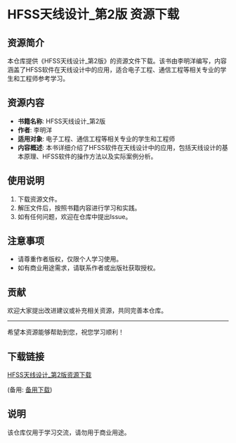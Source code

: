 # HFSS天线设计_第2版 资源下载

## 资源简介

本仓库提供《HFSS天线设计_第2版》的资源文件下载。该书由李明洋编写，内容涵盖了HFSS软件在天线设计中的应用，适合电子工程、通信工程等相关专业的学生和工程师参考学习。

## 资源内容

- **书籍名称**: HFSS天线设计_第2版
- **作者**: 李明洋
- **适用对象**: 电子工程、通信工程等相关专业的学生和工程师
- **内容概述**: 本书详细介绍了HFSS软件在天线设计中的应用，包括天线设计的基本原理、HFSS软件的操作方法以及实际案例分析。

## 使用说明

1. 下载资源文件。
2. 解压文件后，按照书籍内容进行学习和实践。
3. 如有任何问题，欢迎在仓库中提出Issue。

## 注意事项

- 请尊重作者版权，仅限个人学习使用。
- 如有商业用途需求，请联系作者或出版社获取授权。

## 贡献

欢迎大家提出改进建议或补充相关资源，共同完善本仓库。

---

希望本资源能够帮助到您，祝您学习顺利！

## 下载链接
[HFSS天线设计_第2版资源下载](https://pan.quark.cn/s/6ae5d0ead520) 

(备用: [备用下载](https://pan.baidu.com/s/1I42r2mXKnzfjdtL0-liKYA?pwd=1234))

## 说明

该仓库仅用于学习交流，请勿用于商业用途。
